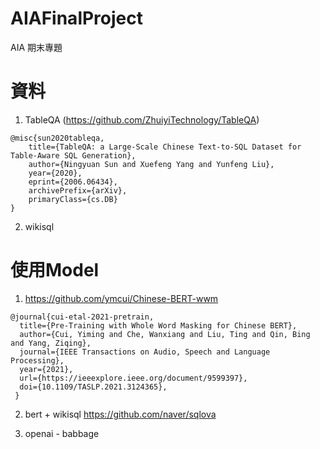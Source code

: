 # AIAFinalProject
AIA 期末專題

# 資料
1. TableQA (https://github.com/ZhuiyiTechnology/TableQA)
```
@misc{sun2020tableqa,
    title={TableQA: a Large-Scale Chinese Text-to-SQL Dataset for Table-Aware SQL Generation},
    author={Ningyuan Sun and Xuefeng Yang and Yunfeng Liu},
    year={2020},
    eprint={2006.06434},
    archivePrefix={arXiv},
    primaryClass={cs.DB}
}
```
2. wikisql

# 使用Model
1. https://github.com/ymcui/Chinese-BERT-wwm
```
@journal{cui-etal-2021-pretrain,
  title={Pre-Training with Whole Word Masking for Chinese BERT},
  author={Cui, Yiming and Che, Wanxiang and Liu, Ting and Qin, Bing and Yang, Ziqing},
  journal={IEEE Transactions on Audio, Speech and Language Processing},
  year={2021},
  url={https://ieeexplore.ieee.org/document/9599397},
  doi={10.1109/TASLP.2021.3124365},
 }
```
2. bert + wikisql
https://github.com/naver/sqlova

3. openai - babbage
